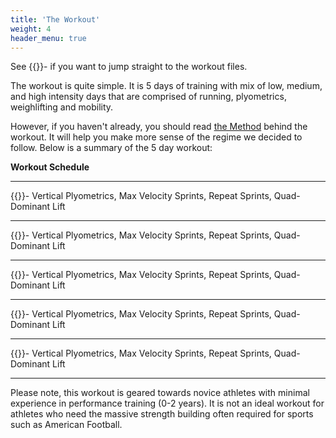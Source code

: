 ```yaml
---
title: 'The Workout'
weight: 4
header_menu: true
---
```

See {{<extlink text="HERE" href="https://drive.google.com/drive/folders/1Qo3iMMhBRVCj5GL0V2O3XwGNQUjXszQT?usp=drive_link" >}}- if you want to jump straight to the workout files.

The workout is quite simple.  It is 5 days of training with mix of low, medium, and high intensity days that are comprised of running, plyometrics, weighlifting and mobility. 

However, if you haven't already, you should read [the Method](method) behind the workout.  It will help you make more sense of the regime we decided to follow. Below is a summary of the 5 day workout: 

**Workout Schedule**

---

{{<extlink text="Day 1 Monday" href="https://drive.google.com/file/d/180gp6BvTT1I5I8Jd2blfpbX_8kOAwk-h/view?usp=drive_link" >}}- Vertical Plyometrics, Max Velocity Sprints, Repeat Sprints, Quad-Dominant Lift

---

{{<extlink text="Day 2 Tuesday" href="https://drive.google.com/file/d/180gp6BvTT1I5I8Jd2blfpbX_8kOAwk-h/view?usp=drive_link" >}}- Vertical Plyometrics, Max Velocity Sprints, Repeat Sprints, Quad-Dominant Lift

---

{{<extlink text="Day 3 Wednsday" href="https://drive.google.com/file/d/180gp6BvTT1I5I8Jd2blfpbX_8kOAwk-h/view?usp=drive_link" >}}- Vertical Plyometrics, Max Velocity Sprints, Repeat Sprints, Quad-Dominant Lift

---

{{<extlink text="Day 4 Thursday" href="https://drive.google.com/file/d/180gp6BvTT1I5I8Jd2blfpbX_8kOAwk-h/view?usp=drive_link" >}}- Vertical Plyometrics, Max Velocity Sprints, Repeat Sprints, Quad-Dominant Lift

---

{{<extlink text="Day 5 Friday" href="https://drive.google.com/file/d/180gp6BvTT1I5I8Jd2blfpbX_8kOAwk-h/view?usp=drive_link" >}}- Vertical Plyometrics, Max Velocity Sprints, Repeat Sprints, Quad-Dominant Lift

---

Please note, this workout is geared towards novice athletes with minimal experience in performance training (0-2 years).  It is not an ideal workout for athletes who need the massive strength building often required for sports such as American Football.












